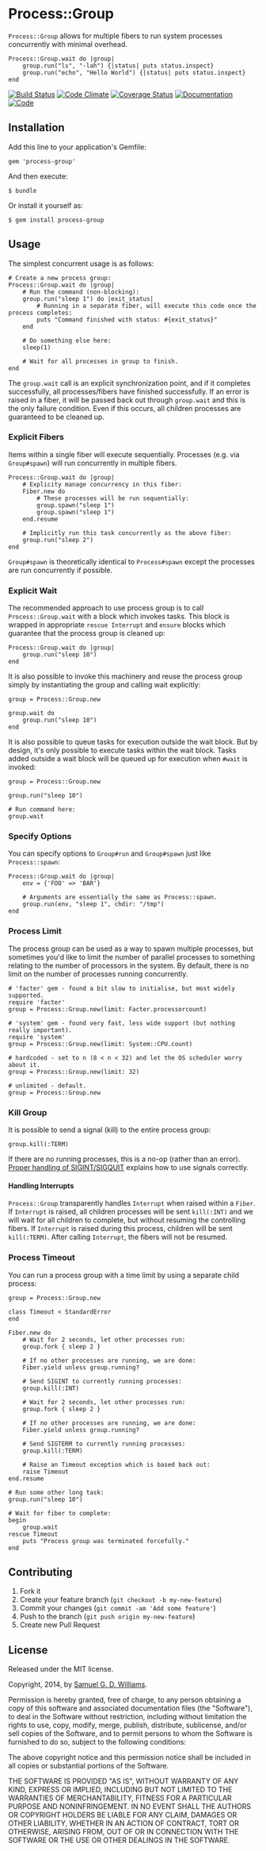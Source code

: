 # Process::Group

`Process::Group` allows for multiple fibers to run system processes concurrently with minimal overhead.

	Process::Group.wait do |group|
		group.run("ls", "-lah") {|status| puts status.inspect}
		group.run("echo", "Hello World") {|status| puts status.inspect}
	end

[![Build Status](https://secure.travis-ci.org/ioquatix/process-group.svg)](http://travis-ci.org/ioquatix/process-group)
[![Code Climate](https://codeclimate.com/github/ioquatix/process-group.svg)](https://codeclimate.com/github/ioquatix/process-group)
[![Coverage Status](https://coveralls.io/repos/ioquatix/process-group/badge.svg)](https://coveralls.io/r/ioquatix/process-group)
[![Documentation](http://img.shields.io/badge/yard-docs-blue.svg)](http://www.rubydoc.info/gems/process-group)
[![Code](http://img.shields.io/badge/github-code-blue.svg)](https://github.com/ioquatix/process-group)

## Installation

Add this line to your application's Gemfile:

	gem 'process-group'

And then execute:

	$ bundle

Or install it yourself as:

	$ gem install process-group

## Usage

The simplest concurrent usage is as follows:

	# Create a new process group:
	Process::Group.wait do |group|
		# Run the command (non-blocking):
		group.run("sleep 1") do |exit_status|
			# Running in a separate fiber, will execute this code once the process completes:
			puts "Command finished with status: #{exit_status}"
		end
		
		# Do something else here:
		sleep(1)
		
		# Wait for all processes in group to finish.
	end

The `group.wait` call is an explicit synchronization point, and if it completes successfully, all processes/fibers have finished successfully. If an error is raised in a fiber, it will be passed back out through `group.wait` and this is the only failure condition. Even if this occurs, all children processes are guaranteed to be cleaned up.

### Explicit Fibers

Items within a single fiber will execute sequentially. Processes (e.g. via `Group#spawn`) will run concurrently in multiple fibers.

	Process::Group.wait do |group|
		# Explicity manage concurrency in this fiber:
		Fiber.new do
			# These processes will be run sequentially:
			group.spawn("sleep 1")
			group.spawn("sleep 1")
		end.resume
	
		# Implicitly run this task concurrently as the above fiber:
		group.run("sleep 2")
	end

`Group#spawn` is theoretically identical to `Process#spawn` except the processes are run concurrently if possible.

### Explicit Wait

The recommended approach to use process group is to call `Process::Group.wait` with a block which invokes tasks. This block is wrapped in appropriate `rescue Interrupt` and `ensure` blocks which guarantee that the process group is cleaned up:

	Process::Group.wait do |group|
		group.run("sleep 10")
	end

It is also possible to invoke this machinery and reuse the process group simply by instantiating the group and calling wait explicitly:

	group = Process::Group.new
	
	group.wait do
		group.run("sleep 10")
	end

It is also possible to queue tasks for execution outside the wait block. But by design, it's only possible to execute tasks within the wait block. Tasks added outside a wait block will be queued up for execution when `#wait` is invoked:

	group = Process::Group.new
	
	group.run("sleep 10")
	
	# Run command here:
	group.wait

### Specify Options

You can specify options to `Group#run` and `Group#spawn` just like `Process::spawn`:

	Process::Group.wait do |group|
		env = {'FOO' => 'BAR'}
		
		# Arguments are essentially the same as Process::spawn.
		group.run(env, "sleep 1", chdir: "/tmp")
	end

### Process Limit

The process group can be used as a way to spawn multiple processes, but sometimes you'd like to limit the number of parallel processes to something relating to the number of processors in the system. By default, there is no limit on the number of processes running concurrently.

	# 'facter' gem - found a bit slow to initialise, but most widely supported.
	require 'facter'
	group = Process::Group.new(limit: Facter.processorcount)

	# 'system' gem - found very fast, less wide support (but nothing really important).
	require 'system'
	group = Process::Group.new(limit: System::CPU.count)

	# hardcoded - set to n (8 < n < 32) and let the OS scheduler worry about it.
	group = Process::Group.new(limit: 32)

	# unlimited - default.
	group = Process::Group.new

### Kill Group

It is possible to send a signal (kill) to the entire process group:

	group.kill(:TERM)

If there are no running processes, this is a no-op (rather than an error). [Proper handling of SIGINT/SIGQUIT](http://www.cons.org/cracauer/sigint.html) explains how to use signals correctly.

#### Handling Interrupts

`Process::Group` transparently handles `Interrupt` when raised within a `Fiber`. If `Interrupt` is raised, all children processes will be sent `kill(:INT)` and we will wait for all children to complete, but without resuming the controlling fibers. If `Interrupt` is raised during this process, children will be sent `kill(:TERM)`. After calling `Interrupt`, the fibers will not be resumed.

### Process Timeout

You can run a process group with a time limit by using a separate child process:

	group = Process::Group.new
	
	class Timeout < StandardError
	end
	
	Fiber.new do
		# Wait for 2 seconds, let other processes run:
		group.fork { sleep 2 }
		
		# If no other processes are running, we are done:
		Fiber.yield unless group.running?
		
		# Send SIGINT to currently running processes:
		group.kill(:INT)
		
		# Wait for 2 seconds, let other processes run:
		group.fork { sleep 2 }
		
		# If no other processes are running, we are done:
		Fiber.yield unless group.running?
		
		# Send SIGTERM to currently running processes:
		group.kill(:TERM)
		
		# Raise an Timeout exception which is based back out:
		raise Timeout
	end.resume
	
	# Run some other long task:
	group.run("sleep 10")
	
	# Wait for fiber to complete:
	begin
		group.wait
	rescue Timeout
		puts "Process group was terminated forcefully."
	end

## Contributing

1. Fork it
2. Create your feature branch (`git checkout -b my-new-feature`)
3. Commit your changes (`git commit -am 'Add some feature'`)
4. Push to the branch (`git push origin my-new-feature`)
5. Create new Pull Request

## License

Released under the MIT license.

Copyright, 2014, by [Samuel G. D. Williams](http://www.codeotaku.com/samuel-williams).

Permission is hereby granted, free of charge, to any person obtaining a copy
of this software and associated documentation files (the "Software"), to deal
in the Software without restriction, including without limitation the rights
to use, copy, modify, merge, publish, distribute, sublicense, and/or sell
copies of the Software, and to permit persons to whom the Software is
furnished to do so, subject to the following conditions:

The above copyright notice and this permission notice shall be included in
all copies or substantial portions of the Software.

THE SOFTWARE IS PROVIDED "AS IS", WITHOUT WARRANTY OF ANY KIND, EXPRESS OR
IMPLIED, INCLUDING BUT NOT LIMITED TO THE WARRANTIES OF MERCHANTABILITY,
FITNESS FOR A PARTICULAR PURPOSE AND NONINFRINGEMENT. IN NO EVENT SHALL THE
AUTHORS OR COPYRIGHT HOLDERS BE LIABLE FOR ANY CLAIM, DAMAGES OR OTHER
LIABILITY, WHETHER IN AN ACTION OF CONTRACT, TORT OR OTHERWISE, ARISING FROM,
OUT OF OR IN CONNECTION WITH THE SOFTWARE OR THE USE OR OTHER DEALINGS IN
THE SOFTWARE.
